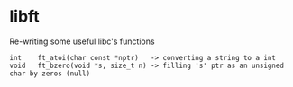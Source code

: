 # libft
Re-writing some useful libc's functions
```
int    ft_atoi(char const *nptr)   -> converting a string to a int
void   ft_bzero(void *s, size_t n) -> filling 's' ptr as an unsigned char by zeros (null) 
```
